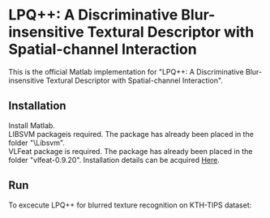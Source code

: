 # LPQ++: A Discriminative Blur-insensitive Textural Descriptor with Spatial-channel Interaction
This is the official Matlab implementation for "LPQ++: A Discriminative Blur-insensitive Textural Descriptor with Spatial-channel Interaction".

## Installation
Install Matlab.<br>
LIBSVM packageis required. The package has already been placed in the folder "\Libsvm".<br>
VLFeat package is required. The package has already been placed in the folder "vlfeat-0.9.20". Installation details can be acquired [Here](https://www.vlfeat.org/sandbox/install-matlab.html).<br>

## Run 
To excecute LPQ++ for blurred texture recognition on KTH-TIPS dataset:<br>
~~~run LPQplusplus_classification.m~~~
